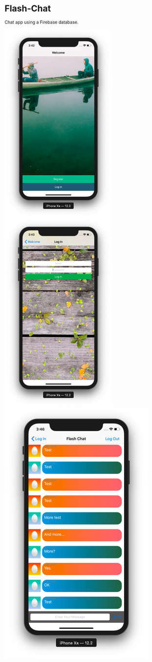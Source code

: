 # Flash-Chat

Chat app using a Firebase database.

<img src="demo1.png" width="352" height="614"> <img src="demo2.png" width="352" height="614">
![](demo3.png)

